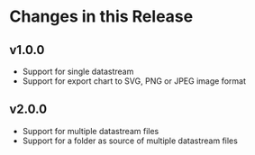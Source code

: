 # Changes in this Release

## v1.0.0

- Support for single datastream
- Support for export chart to SVG, PNG or JPEG image format


## v2.0.0

- Support for multiple datastream files
- Support for a folder as source of multiple datastream files
